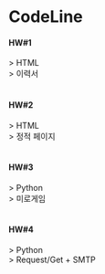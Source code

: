 # CodeLine

<h4>HW#1</h4>
> HTML
<br>
> 이력서
<br><br>

<h4>HW#2</h4>
> HTML
<br>
> 정적 페이지
<br><br>

<h4>HW#3</h4>
> Python
<br>
> 미로게임
<br><br>

<h4>HW#4</h4>
> Python
<br>
> Request/Get + SMTP
<br><br>
